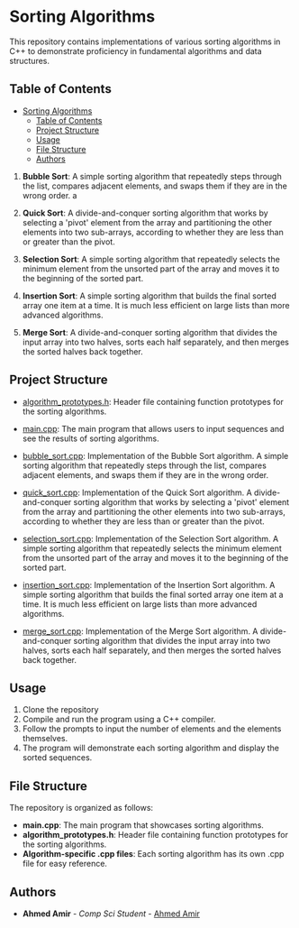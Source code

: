 # Sorting Algorithms

This repository contains implementations of various sorting algorithms in C++ to demonstrate proficiency in fundamental algorithms and data structures.

## Table of Contents

- [Sorting Algorithms](#sorting-algorithms)
  - [Table of Contents](#table-of-contents)
  - [Project Structure](#project-structure)
  - [Usage](#usage)
  - [File Structure](#file-structure)
  - [Authors](#authors)

1. **Bubble Sort**: A simple sorting algorithm that repeatedly steps through the list, compares adjacent elements, and swaps them if they are in the wrong order.
a
2. **Quick Sort**: A divide-and-conquer sorting algorithm that works by selecting a 'pivot' element from the array and partitioning the other elements into two sub-arrays, according to whether they are less than or greater than the pivot.

3. **Selection Sort**: A simple sorting algorithm that repeatedly selects the minimum element from the unsorted part of the array and moves it to the beginning of the sorted part.

4. **Insertion Sort**: A simple sorting algorithm that builds the final sorted array one item at a time. It is much less efficient on large lists than more advanced algorithms.

5. **Merge Sort**: A divide-and-conquer sorting algorithm that divides the input array into two halves, sorts each half separately, and then merges the sorted halves back together.

## Project Structure

- [algorithm_prototypes.h](headers/algorithm_prototypes.h): Header file containing function prototypes for the sorting algorithms.
 
- [main.cpp](source/main.cpp): The main program that allows users to input sequences and see the results of sorting algorithms.
  
- [bubble_sort.cpp](source/bubble_sort.cpp): Implementation of the Bubble Sort algorithm.
    A simple sorting algorithm that repeatedly steps through the list, compares adjacent elements, and swaps them if they are in the wrong order.

- [quick_sort.cpp](source/quick_sort.cpp): Implementation of the Quick Sort algorithm.
    A divide-and-conquer sorting algorithm that works by selecting a 'pivot' element from the array and partitioning the other elements into two sub-arrays, according to whether they are less than or greater than the pivot.

- [selection_sort.cpp](source/selection_sort.cpp): Implementation of the Selection Sort algorithm.
    A simple sorting algorithm that repeatedly selects the minimum element from the unsorted part of the array and moves it to the beginning of the sorted part.

- [insertion_sort.cpp](source/insertion_sort.cpp): Implementation of the Insertion Sort algorithm.
    A simple sorting algorithm that builds the final sorted array one item at a time. It is much less efficient on large lists than more advanced algorithms.

- [merge_sort.cpp](source/merge_sort.cpp): Implementation of the Merge Sort algorithm.
    A divide-and-conquer sorting algorithm that divides the input array into two halves, sorts each half separately, and then merges the sorted halves back together.

## Usage

1. Clone the repository
2. Compile and run the program using a C++ compiler.
3. Follow the prompts to input the number of elements and the elements themselves.
4. The program will demonstrate each sorting algorithm and display the sorted sequences.

## File Structure

The repository is organized as follows:

- **main.cpp**: The main program that showcases sorting algorithms.
- **algorithm_prototypes.h**: Header file containing function prototypes for the sorting algorithms.
- **Algorithm-specific .cpp files**: Each sorting algorithm has its own .cpp file for easy reference.

## Authors

* **Ahmed Amir** - *Comp Sci Student* - [Ahmed Amir](https://github.com/AhmedA007/) 

